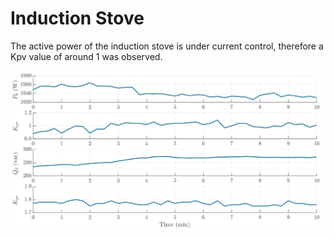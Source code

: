 # Induction Stove
The active power of the induction stove is under current control, therefore a Kpv value of around 1 was observed.

![InductionStove](../../img/InductionStove.svg)
